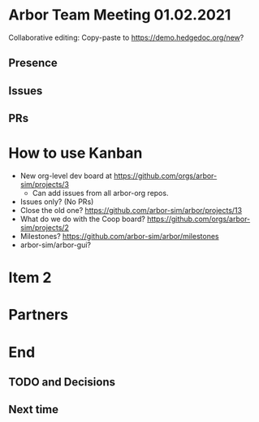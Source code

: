 Arbor Team Meeting 01.02.2021
=============================

Collaborative editing: Copy-paste to <https://demo.hedgedoc.org/new>?

Presence
--------



Issues
------



PRs
---



How to use Kanban
=================

* New org-level dev board at https://github.com/orgs/arbor-sim/projects/3
    * Can add issues from all arbor-org repos.
* Issues only? (No PRs)
* Close the old one? https://github.com/arbor-sim/arbor/projects/13
* What do we do with the Coop board? https://github.com/orgs/arbor-sim/projects/2
* Milestones? https://github.com/arbor-sim/arbor/milestones
* arbor-sim/arbor-gui?

Item 2
======



Partners
========



End
===

TODO and Decisions
------------------



Next time
---------

